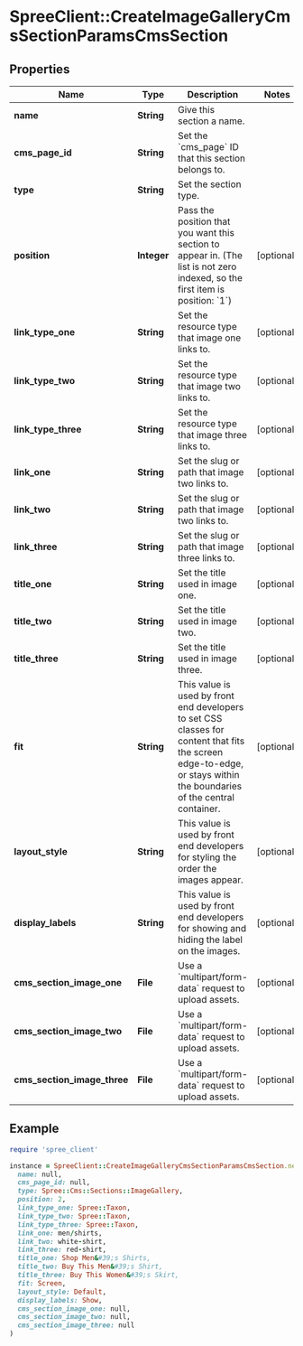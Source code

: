 # SpreeClient::CreateImageGalleryCmsSectionParamsCmsSection

## Properties

| Name | Type | Description | Notes |
| ---- | ---- | ----------- | ----- |
| **name** | **String** | Give this section a name. |  |
| **cms_page_id** | **String** | Set the &#x60;cms_page&#x60; ID that this section belongs to. |  |
| **type** | **String** | Set the section type. |  |
| **position** | **Integer** | Pass the position that you want this section to appear in. (The list is not zero indexed, so the first item is position: &#x60;1&#x60;) | [optional] |
| **link_type_one** | **String** | Set the resource type that image one links to. | [optional] |
| **link_type_two** | **String** | Set the resource type that image two links to. | [optional] |
| **link_type_three** | **String** | Set the resource type that image three links to. | [optional] |
| **link_one** | **String** | Set the slug or path that image two links to. | [optional] |
| **link_two** | **String** | Set the slug or path that image two links to. | [optional] |
| **link_three** | **String** | Set the slug or path that image three links to. | [optional] |
| **title_one** | **String** | Set the title used in image one. | [optional] |
| **title_two** | **String** | Set the title used in image two. | [optional] |
| **title_three** | **String** | Set the title used in image three. | [optional] |
| **fit** | **String** | This value is used by front end developers to set CSS classes for content that fits the screen edge-to-edge, or stays within the boundaries of the central container. | [optional] |
| **layout_style** | **String** | This value is used by front end developers for styling the order the images appear. | [optional] |
| **display_labels** | **String** | This value is used by front end developers for showing and hiding the label on the images. | [optional] |
| **cms_section_image_one** | **File** | Use a &#x60;multipart/form-data&#x60; request to upload assets. | [optional] |
| **cms_section_image_two** | **File** | Use a &#x60;multipart/form-data&#x60; request to upload assets. | [optional] |
| **cms_section_image_three** | **File** | Use a &#x60;multipart/form-data&#x60; request to upload assets. | [optional] |

## Example

```ruby
require 'spree_client'

instance = SpreeClient::CreateImageGalleryCmsSectionParamsCmsSection.new(
  name: null,
  cms_page_id: null,
  type: Spree::Cms::Sections::ImageGallery,
  position: 2,
  link_type_one: Spree::Taxon,
  link_type_two: Spree::Taxon,
  link_type_three: Spree::Taxon,
  link_one: men/shirts,
  link_two: white-shirt,
  link_three: red-shirt,
  title_one: Shop Men&#39;s Shirts,
  title_two: Buy This Men&#39;s Shirt,
  title_three: Buy This Women&#39;s Skirt,
  fit: Screen,
  layout_style: Default,
  display_labels: Show,
  cms_section_image_one: null,
  cms_section_image_two: null,
  cms_section_image_three: null
)
```

